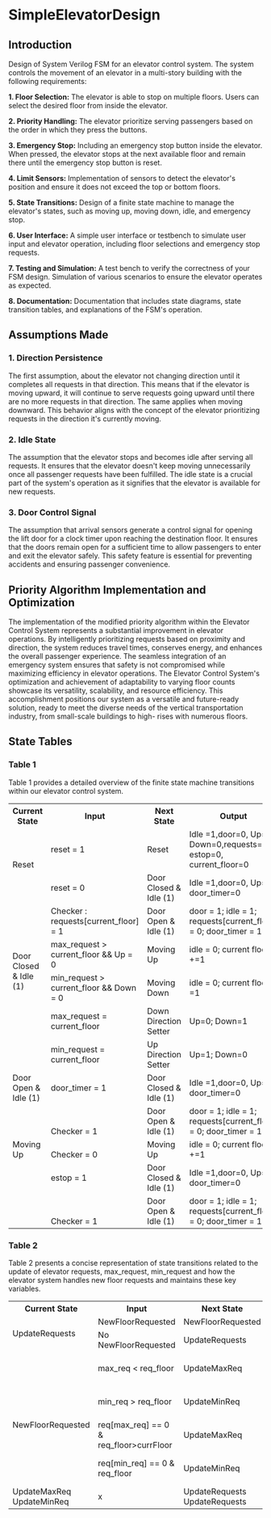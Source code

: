 # SimpleElevatorDesign

## Introduction 

Design of System Verilog FSM for an elevator control system. The system controls the movement of an elevator in a multi-story
building with the following requirements:

**1. Floor Selection:** The elevator is able to stop on multiple floors. Users can select the desired floor from inside the elevator.

**2. Priority Handling:** The elevator prioritize serving passengers based on the order in which they press the buttons.

**3. Emergency Stop:** Including an emergency stop button inside the elevator. When pressed, the elevator stops at the next available
floor and remain there until the emergency stop button is reset.

**4. Limit Sensors:** Implementation of sensors to detect the elevator's position and ensure it does not exceed the top or bottom floors.

**5. State Transitions:** Design of a finite state machine to manage the elevator's states, such as moving up, moving down, idle, and
emergency stop.

**6. User Interface:** A simple user interface or testbench to simulate user input and elevator operation, including floor selections
and emergency stop requests.

**7. Testing and Simulation:** A test bench to verify the correctness of your FSM design. Simulation of various scenarios to ensure
the elevator operates as expected.

**8. Documentation:** Documentation that includes state diagrams, state transition tables, and explanations of the FSM's operation.


## Assumptions Made 

### 1. Direction Persistence 

The first assumption, about the elevator not changing direction until it completes all requests in that direction. This means that if the elevator is moving upward, it will continue to serve requests going upward until there are no more requests in that direction. The same applies when moving downward. This behavior aligns with the concept of the elevator prioritizing requests in the direction it's currently moving. 

### 2. Idle State 

The assumption that the elevator stops and becomes idle after serving all requests. It  ensures  that  the  elevator  doesn't  keep  moving unnecessarily once all passenger requests have been fulfilled. The idle state is a crucial part of the system's operation as it signifies that the elevator is available for new requests. 

### 3. Door Control Signal 

The assumption that arrival sensors generate a control signal for opening the lift door for a clock timer upon reaching the destination floor. It ensures that the doors remain open for a sufficient time to allow passengers to enter and exit the elevator  safely. This  safety  feature  is  essential  for preventing  accidents  and  ensuring passenger convenience. 


## Priority Algorithm Implementation and Optimization

The implementation of the modified priority algorithm within the Elevator Control System  represents  a  substantial  improvement  in  elevator  operations.  By  intelligently prioritizing  requests  based  on  proximity  and  direction,  the  system  reduces  travel  times, conserves energy, and enhances the overall passenger experience. The seamless integration of an emergency system ensures that safety is not compromised while maximizing efficiency in elevator operations. The Elevator Control System's optimization and achievement of adaptability to varying floor counts showcase its versatility, scalability, and resource efficiency. This accomplishment positions our system as a versatile and future-ready solution, ready to meet the diverse needs of the vertical transportation industry, from small-scale buildings to high- rises with numerous floors.

## State Tables 

### Table 1 

Table 1 provides a detailed overview of the finite state machine transitions within our elevator control system.

<table><tr><th colspan="1">Current State</th><th colspan="1">Input</th><th colspan="1">Next State</th><th colspan="1">Output</th></tr>
<tr><td colspan="1" valign="bottom">Reset</td><td colspan="1">reset = 1</td><td colspan="1">Reset</td><td colspan="1">Idle =1,door=0, Up=1, Down=0,requests=0, estop=0, current_floor=0</td></tr>
<tr><td colspan="1"></td><td colspan="1">reset = 0</td><td colspan="1">Door Closed & Idle (1)</td><td colspan="1">Idle =1,door=0, Up=1, door_timer=0</td></tr>
<tr><td colspan="1"></td><td colspan="1">Checker : requests[current_floor] = 1</td><td colspan="1">Door Open & Idle (1)</td><td colspan="1">door = 1; idle = 1; requests[current_floor] = 0; door_timer = 1</td></tr>
<tr><td colspan="1" rowspan="2">Door Closed & Idle (1)</td><td colspan="1">max_request > current_floor  && Up = 0</td><td colspan="1">Moving Up</td><td colspan="1">idle = 0; current floor +=1</td></tr>
<tr><td colspan="1">min_request > current_floor && Down = 0</td><td colspan="1">Moving Down</td><td colspan="1">idle = 0; current floor -=1</td></tr>
<tr><td colspan="1"></td><td colspan="1">max_request = current_floor</td><td colspan="1">Down Direction Setter</td><td colspan="1">Up=0; Down=1</td></tr>
<tr><td colspan="1"></td><td colspan="1">min_request = current_floor</td><td colspan="1">Up Direction Setter</td><td colspan="1">Up=1; Down=0</td></tr>
<tr><td colspan="1">Door Open & Idle (1)</td><td colspan="1">door_timer = 1</td><td colspan="1">Door Closed & Idle (1)</td><td colspan="1">Idle =1,door=0, Up=1, door_timer=0</td></tr>
<tr><td colspan="1"></td><td colspan="1" valign="bottom">Checker = 1</td><td colspan="1" valign="bottom">Door Open & Idle (1)</td><td colspan="1" valign="bottom">door = 1; idle = 1; requests[current_floor] = 0; door_timer = 1</td></tr>
<tr><td colspan="1" valign="top">Moving Up</td><td colspan="1" valign="bottom">Checker = 0</td><td colspan="1" valign="bottom">Moving Up</td><td colspan="1" valign="bottom">idle = 0; current floor +=1</td></tr>
<tr><td colspan="1"></td><td colspan="1">estop = 1</td><td colspan="1">Door Closed & Idle (1)</td><td colspan="1">Idle =1,door=0, Up=1, door_timer=0</td></tr>
<tr><td colspan="1"></td><td colspan="1" valign="bottom">Checker = 1</td><td colspan="1" valign="bottom">Door Open & Idle (1)</td><td colspan="1" valign="bottom">door = 1; idle = 1; requests[current_floor] = 0; door_timer = 1</td></tr></table>

### Table 2 

Table 2 presents a concise representation of state transitions related to the update of elevator requests, max\_request, min\_request and how the elevator system handles new floor requests and maintains these key variables.


<table><tr><th colspan="1">Current State</th><th colspan="1">Input</th><th colspan="1">Next State</th><th colspan="2">Output</th></tr>
<tr><td colspan="1" rowspan="2">UpdateRequests</td><td colspan="1" valign="top">NewFloorRequested</td><td colspan="1" valign="top">NewFloorRequested</td><td colspan="2" rowspan="2">x</td></tr>
<tr><td colspan="1">No NewFloorRequested</td><td colspan="1">UpdateRequests</td></tr>
<tr><td colspan="1"></td><td colspan="1">max_req < req_floor</td><td colspan="1">UpdateMaxReq</td><td colspan="2">max_req = req_floor</td></tr>
<tr><td colspan="1"></td><td colspan="1">min_req > req_floor</td><td colspan="1">UpdateMinReq</td><td colspan="2">min_req = req_floor</td></tr>
<tr><td colspan="1" valign="top">NewFloorRequested</td><td colspan="1">req[max_req] == 0 & req_floor>currFloor</td><td colspan="1">UpdateMaxReq</td><td colspan="2">max_req = req_floor</td></tr>
<tr><td colspan="1"></td><td colspan="1">req[min_req] == 0 & req_floor<currFloor</td><td colspan="1">UpdateMinReq</td><td colspan="2">min_req = req_floor</td></tr>
<tr><td colspan="1">UpdateMaxReq UpdateMinReq</td><td colspan="1">x</td><td colspan="1">UpdateRequests UpdateRequests</td><td colspan="1">x</td></tr>
</table>
